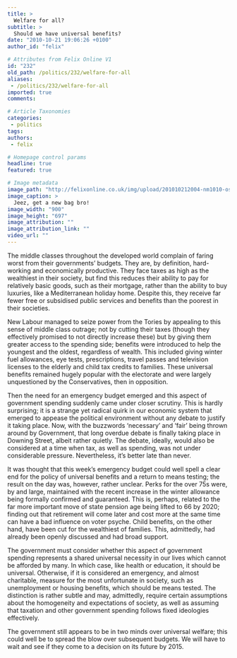 ```yaml
---
title: >
  Welfare for all?
subtitle: >
  Should we have universal benefits?
date: "2010-10-21 19:06:26 +0100"
author_id: "felix"

# Attributes from Felix Online V1
id: "232"
old_path: /politics/232/welfare-for-all
aliases:
 - /politics/232/welfare-for-all
imported: true
comments:

# Article Taxonomies
categories:
 - politics
tags:
authors:
 - felix

# Homepage control params
headline: true
featured: true

# Image metadata
image_path: "http://felixonline.co.uk/img/upload/201010212004-nm1010-osborne.jpg"
image_caption: >
  Jeez, get a new bag bro!
image_width: "900"
image_height: "697"
image_attribution: ""
image_attribution_link: ""
video_url: ""
---
```


The middle classes throughout the developed world complain of faring worst from their governments’ budgets. They are, by definition, hard-working and economically productive. They face taxes as high as the wealthiest in their society, but find this reduces their ability to pay for relatively basic goods, such as their mortgage, rather than the ability to buy luxuries, like a Mediterranean holiday home. Despite this, they receive far fewer free or subsidised public services and benefits than the poorest in their societies.

New Labour managed to seize power from the Tories by appealing to this sense of middle class outrage; not by cutting their taxes (though they effectively promised to not directly increase these) but by giving them greater access to the spending side; benefits were introduced to help the youngest and the oldest, regardless of wealth. This included giving winter fuel allowances, eye tests, prescriptions, travel passes and television licenses to the elderly and child tax credits to families. These universal benefits remained hugely popular with the electorate and were largely unquestioned by the Conservatives, then in opposition.

Then the need for an emergency budget emerged and this aspect of government spending suddenly came under closer scrutiny. This is hardly surprising; it is a strange yet radical quirk in our economic system that emerged to appease the political environment without any debate to justify it taking place. Now, with the buzzwords ‘necessary’ and ‘fair’ being thrown around by Government, that long overdue debate is finally taking place in Downing Street, albeit rather quietly. The debate, ideally, would also be considered at a time when tax, as well as spending, was not under considerable pressure. Nevertheless, it’s better late than never.

It was thought that this week’s emergency budget could well spell a clear end for the policy of universal benefits and a return to means testing; the result on the day was, however, rather unclear. Perks for the over 75s were, by and large, maintained with the recent increase in the winter allowance being formally confirmed and guaranteed. This is, perhaps, related to the far more important move of state pension age being lifted to 66 by 2020; finding out that retirement will come later and cost more at the same time can have a bad influence on voter psyche. Child benefits, on the other hand, have been cut for the wealthiest of families. This, admittedly, had already been openly discussed and had broad support.

The government must consider whether this aspect of government spending represents a shared universal necessity in our lives which cannot be afforded by many. In which case, like health or education, it should be universal. Otherwise, if it is considered an emergency, and almost charitable, measure for the most unfortunate in society, such as unemployment or housing benefits, which should be means tested. The distinction is rather subtle and may, admittedly, require certain assumptions about the homogeneity and expectations of society, as well as assuming that taxation and other government spending follows fixed ideologies effectively.

The government still appears to be in two minds over universal welfare; this could well be to spread the blow over subsequent budgets. We will have to wait and see if they come to a decision on its future by 2015.
